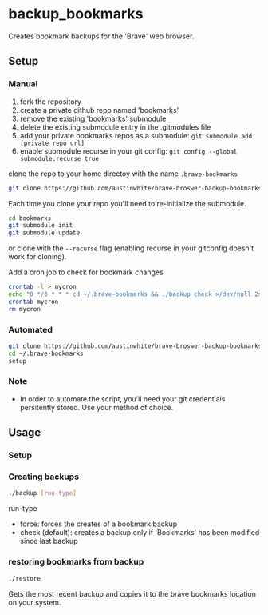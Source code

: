 # backup_bookmarks
Creates bookmark backups for the 'Brave' web browser.

## Setup
### Manual
1. fork the repository
2. create a private github repo named 'bookmarks'
3. remove the existing 'bookmarks' submodule
4. delete the existing submodule entry in the .gitmodules file
5. add your private bookmarks repos as a submodule: ```git submodule add [private repo url]```
6. enable submodule recurse in your git config: ```git config --global submodule.recurse true```

clone the repo to your home directoy with the name ```.brave-bookmarks```

```bash
git clone https://github.com/austinwhite/brave-broswer-backup-bookmarks-file ~/.brave-bookmarks
```

Each time you clone your repo you'll need to re-initialize the submodule.
```bash
cd bookmarks
git submodule init
git submodule update
```

or clone with the ```--recurse``` flag (enabling recurse in your gitconfig doesn't work for cloning).

Add a cron job to check for bookmark changes
```bash
crontab -l > mycron
echo "0 */3 * * * cd ~/.brave-bookmarks && ./backup check >/dev/null 2>&1" >> mycron
crontab mycron
rm mycron
```

### Automated
```bash
git clone https://github.com/austinwhite/brave-broswer-backup-bookmarks-file ~/.brave-bookmarks
cd ~/.brave-bookmarks
setup
``````

### Note
* In order to automate the script, you'll need your git credentials persitently stored. Use your method of choice.<br/>

## Usage
### Setup


### Creating backups
```bash
./backup [run-type]
``````

run-type
* force: forces the creates of a bookmark backup 
* check (default): creates a backup only if 'Bookmarks' has been modified since last backup 

### restoring bookmarks from backup
```bash
./restore
```

Gets the most recent backup and copies it to the brave bookmarks location on your system.
